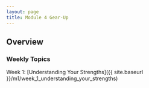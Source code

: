 ```yaml
---
layout: page
title: Module 4 Gear-Up
---
```


## Overview


### Weekly Topics

 Week 1: [Understanding Your Strengths]({{ site.baseurl }}/m1/week_1_understanding_your_strengths)
